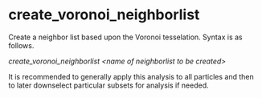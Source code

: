 <h1>create_voronoi_neighborlist</h1>

Create a neighbor list based upon the Voronoi tesselation. Syntax is as follows.

_create\_voronoi\_neighborlist \<name of neighborlist to be created\>_

It is recommended to generally apply this analysis to all particles and then to later downselect particular subsets for analysis if needed.
